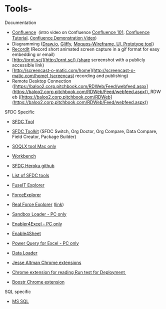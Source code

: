 # Tools-



Documentation

*   <span class="s1"><span class="s1">[Confluence](http://confluence.pitchbook.com:8090/)</span> </span><span class="s1" style="font-size: 10.0pt;line-height: 13.0pt;"><span class="Apple-tab-span"> </span>(</span><span style="font-size: 10.0pt;line-height: 13.0pt;">intro video on Confluence </span>[<span class="s2">Confluence 101</span>](https://www.youtube.com/watch?v=y1YTsMTrC7c)<span style="font-size: 10.0pt;line-height: 13.0pt;">, </span>[<span class="s2">Confluence Tutorial</span>](https://www.youtube.com/playlist?list=PLaD4FvsFdarRngi46OIHZq9jPf0Pb43b9)<span style="font-size: 10.0pt;line-height: 13.0pt;">, </span><span class="s2" style="font-size: 10.0pt;line-height: 13.0pt;">[Confluence Demonstration Video](https://www.google.com/url?sa=t&rct=j&q=&esrc=s&source=web&cd=2&cad=rja&uact=8&ved=0ahUKEwi9ybmah-nMAhUO7WMKHRMdDX8QtwIIMzAB&url=https%3A%2F%2Fwww.youtube.com%2Fwatch%3Fv%3DuhWCMlcY_Zw&usg=AFQjCNGznFEzOo3QgXz5X0frZSL0Kv2CLA&sig2=6em42Ayogx_gqtGwngwZQA&bvm=bv.122448493,d.cGc))</span><span class="s1"> </span>
*   <span class="s1">Diagramming ([Draw.io](https://www.draw.io/), [Gliffy](https://www.google.com/url?sa=t&rct=j&q=&esrc=s&source=web&cd=1&cad=rja&uact=8&ved=0ahUKEwjFyfPyuoXNAhUC5mMKHfY-A2gQFggcMAA&url=https%3A%2F%2Fwww.gliffy.com%2F&usg=AFQjCNF_4iv22FaHcEO8-Flu51SyN9KL_Q&sig2=xJ3X3X8LTTZUGewHaFyL_Q&bvm=bv.123325700,d.cGc), [Moqups-Wireframe, UI, Prototype tool](https://www.google.com/url?sa=t&rct=j&q=&esrc=s&source=web&cd=3&cad=rja&uact=8&ved=0ahUKEwjGooOEu4XNAhUS32MKHSrdB4wQFggzMAI&url=https%3A%2F%2Fmoqups.com%2F&usg=AFQjCNH3FB1gcgWcehvQIIYyG2qH1ADzeQ&sig2=-OBLSvMfXTHEsnUuc2XUow&bvm=bv.123325700,d.cGc)) </span>
*   <span class="s1">[RecordIt](http://recordit.co/) (Record short animated screen capture in a gif format for easy embedding or email) </span>
*   <span class="s1">[http://prnt.sc/](http://prnt.sc/) (share screenshot with a publicly accessible link)</span>
*   <span class="s1">[http://screencast-o-matic.com/home](http://screencast-o-matic.com/home) (screencast recording and publishing)</span>
*   <span class="s1"><span class="s1">Remote Desktop Connection (</span></span>[https://baloo2.corp.pitchbook.com/RDWeb/Feed/webfeed.aspx](https://baloo2.corp.pitchbook.com/RDWeb/Feed/webfeed.aspx)), <span>RDWeb ([https://baloo2.corp.pitchbook.com/RDWeb](https://baloo2.corp.pitchbook.com/RDWeb/Feed/webfeed.aspx))</span>

<div>SFDC Specific </div>

*   [SFDC Tool](https://developer.salesforce.com/page/Tools)
*   [SFDC Toolkit](http://sftoolkit.co/) (SFDC Switch, Org Doctor, Org Compare, Data Compare, Field Creator, Package Builder)
*   <span class="s1">[<span class="s2">SOQLX tool Mac only</span>](http://www.pocketsoap.com/osx/soqlx/)</span>
*   <span class="s1">[<span class="s2">Workbench</span>](https://workbench.developerforce.com/login.php)</span>
*   <span class="s1">[<span class="s2">SFDC Heroku github</span>](http://github.com/heroku/force)</span>
*   <span class="s1">[List of SFDC tools](http://theblogreaders.com/list-of-salesforce-com-tools-and-toolkits/)</span>
*   <span class="s1">[<span class="s2">FuseIT Explorer</span>](http://www.fuseit.com/Solutions/SFDC-Explorer/Help-SOQL-Queries.aspx)</span>
*   <span class="s1"><span class="s2">[ForceExplorer](https://developer.salesforce.com/page/ForceExplorer)</span></span>
*   <span class="s1">[Real Force Explorer](https://bitbucket.org/realforceexplorer/real-force-explorer/wiki/browse/) ([link](https://realforceexplorer.wordpress.com/))</span>
*   <span class="s1">[<span class="s2">Sandbox Loader - PC only</span>](https://www.enabler4excel.com/index.php/products/sandbox-loader)</span>
*   <span class="s1">[<span class="s2">Enabler4Excel - PC only</span>](https://www.enabler4excel.com/index.php/products/enabler4excel/enterprise-admin?id=30)</span>
*   <span class="s1">[<span class="s2">Enable4Sheet</span>](https://chrome.google.com/webstore/detail/enabler-for-spreadsheets/inpioilbljppoobbblcpbpjplkefmkep?hl=en)</span>
*   <span class="s1"><span class="s2">[Power Query for Excel - PC only](https://www.microsoft.com/en-us/download/details.aspx?id=39379)</span></span>
*   [Data Loader](https://na33.salesforce.com/dwnld/DataLoader/ApexDataLoader.exe)

*   <span class="s1">[Jesse Altman Chrome extensions](http://jessealtman.com/2013/09/useful-google-chrome-extensions-for-salesforce/)</span>
*   [Chrome extension for reading Run test for Deployment ](https://chrome.google.com/webstore/detail/lazy-for-google-chrome/agiglidkkgindpamdcbboahbbkihbgge?hl=en/index.html)
*   [Boostr Chrome extension](https://chrome.google.com/webstore/detail/boostr-for-salesforce/kegohbhdgaoaoanbpconbeleanhdodlo/related?hl=en-US)

SQL specific 

*   [MS SQL](https://www.microsoft.com/en-us/server-cloud/products/sql-server/)<span class="s1">
    </span>

